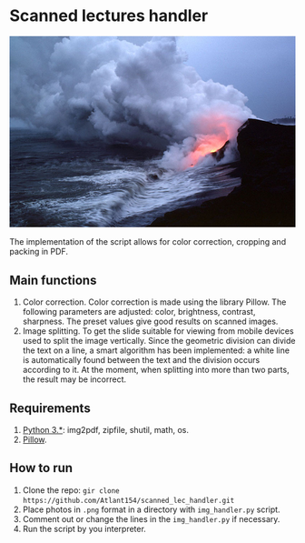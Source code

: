 # Scanned lectures handler

![logo](doc/logo.png)

The implementation of the script allows for color correction, cropping and packing in PDF.

## Main functions

1. Color correction.
Color correction is made using the library Pillow. The following parameters are adjusted: color, brightness, contrast, sharpness. The preset values give good results on scanned images.
2. Image splitting.
To get the slide suitable for viewing from mobile devices used to split the image vertically. Since the geometric division can divide the text on a line, a smart algorithm has been implemented: a white line is automatically found between the text and the division occurs according to it.
At the moment, when splitting into more than two parts, the result may be incorrect.

## Requirements

1. [Python 3.*](https://www.python.org/downloads/): img2pdf, zipfile, shutil, math, os.
2. [Pillow](https://pillow.readthedocs.io/en/5.3.x/).

## How to run

1. Clone the repo: `gir clone https://github.com/Atlant154/scanned_lec_handler.git`
2. Place photos in `.png` format in a directory with `img_handler.py` script.
3. Comment out or change the lines in the `img_handler.py` if necessary.
4. Run the script by you interpreter.
